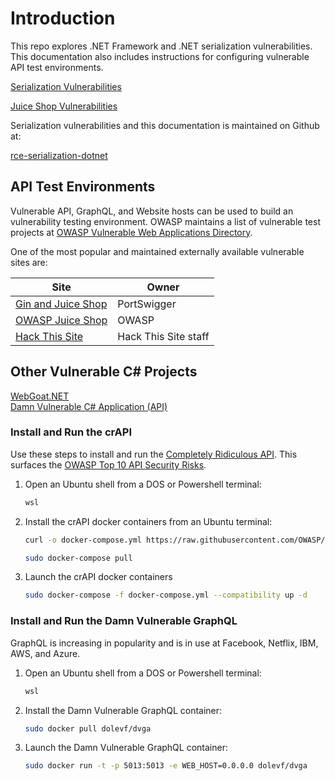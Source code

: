 # Introduction

This repo explores .NET Framework and .NET serialization vulnerabilities. This documentation also includes instructions for configuring vulnerable API test environments.

[Serialization Vulnerabilities](serialization/serialization.md)

[Juice Shop Vulnerabilities](JuiceShop/JuiceShop.md)

Serialization vulnerabilities and this documentation is maintained on Github at:

[rce-serialization-dotnet](https://github.com/johniwasz/rce-serialization-dotnet)

## API Test Environments

Vulnerable API, GraphQL, and Website hosts can be used to build an vulnerability testing environment. OWASP maintains a list of vulnerable test projects at [OWASP Vulnerable Web Applications Directory](https://owasp.org/www-project-vulnerable-web-applications-directory/).

One of the most popular and maintained externally available vulnerable sites are:

| Site | Owner |
| --- | --- |
| [Gin and Juice Shop](https://ginandjuice.shop/)  | PortSwigger  |
| [OWASP Juice Shop](https://juice-shop.herokuapp.com/#/)  | OWASP |
| [Hack This Site](https://www.hackthissite.org/)| Hack This Site staff |

## Other Vulnerable C# Projects

[WebGoat.NET](https://github.com/jerryhoff/WebGoat.NET)  
[Damn Vulnerable C# Application (API)](https://github.com/appsecco/dvcsharp-api)

### Install and Run the crAPI

Use these steps to install and run the [Completely Ridiculous API](https://github.com/OWASP/crAPI). This surfaces the [OWASP Top 10 API Security Risks](https://owasp.org/API-Security/editions/2023/en/0x11-t10/).  

1. Open an Ubuntu shell from a DOS or Powershell terminal:

    ``` bat
    wsl
    ```

1. Install the crAPI docker containers from an Ubuntu terminal:

    ``` bash
    curl -o docker-compose.yml https://raw.githubusercontent.com/OWASP/crAPI/main/deploy/docker/docker-compose.yml

    sudo docker-compose pull
    ```

1. Launch the crAPI docker containers

    ``` bash
    sudo docker-compose -f docker-compose.yml --compatibility up -d
    ```

### Install and Run the Damn Vulnerable GraphQL

GraphQL is increasing in popularity and is in use at Facebook, Netflix, IBM, AWS, and Azure.

1. Open an Ubuntu shell from a DOS or Powershell terminal:

    ``` bat
    wsl
    ```

1. Install the Damn Vulnerable GraphQL container:

    ``` bash
    sudo docker pull dolevf/dvga
    ```

1. Launch the Damn Vulnerable GraphQL container:

    ``` bash
    sudo docker run -t -p 5013:5013 -e WEB_HOST=0.0.0.0 dolevf/dvga
    ```
